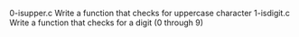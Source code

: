 0-isupper.c Write a function that checks for uppercase character
1-isdigit.c Write a function that checks for a digit (0 through 9)
